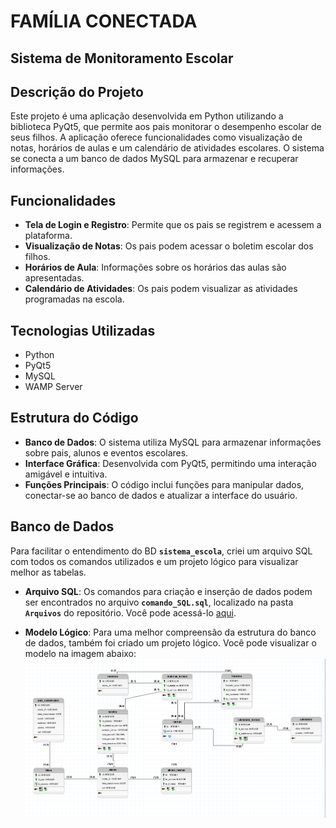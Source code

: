 # FAMÍLIA CONECTADA
## Sistema de Monitoramento Escolar

## Descrição do Projeto

Este projeto é uma aplicação desenvolvida em Python utilizando a biblioteca PyQt5, que permite aos pais monitorar o desempenho escolar de seus filhos. A aplicação oferece funcionalidades como visualização de notas, horários de aulas e um calendário de atividades escolares. O sistema se conecta a um banco de dados MySQL para armazenar e recuperar informações.

## Funcionalidades

- **Tela de Login e Registro**: Permite que os pais se registrem e acessem a plataforma.
- **Visualização de Notas**: Os pais podem acessar o boletim escolar dos filhos.
- **Horários de Aula**: Informações sobre os horários das aulas são apresentadas.
- **Calendário de Atividades**: Os pais podem visualizar as atividades programadas na escola.

## Tecnologias Utilizadas

- Python
- PyQt5
- MySQL
- WAMP Server

## Estrutura do Código

- **Banco de Dados**: O sistema utiliza MySQL para armazenar informações sobre pais, alunos e eventos escolares.
- **Interface Gráfica**: Desenvolvida com PyQt5, permitindo uma interação amigável e intuitiva.
- **Funções Principais**: O código inclui funções para manipular dados, conectar-se ao banco de dados e atualizar a interface do usuário.

## Banco de Dados

Para facilitar o entendimento do BD **`sistema_escola`**, criei um arquivo SQL com todos os comandos utilizados e um projeto lógico para visualizar melhor as tabelas. 
- **Arquivo SQL**: Os comandos para criação e inserção de dados podem ser encontrados no arquivo **`comando_SQL.sql`**, localizado na pasta **`Arquivos`** do repositório. Você pode acessá-lo [aqui](/Arquivos/comando_sql.sql).

- **Modelo Lógico**: Para uma melhor compreensão da estrutura do banco de dados, também foi criado um projeto lógico. Você pode visualizar o modelo na imagem abaixo:
  ![Modelo Lógico](modelo_logico.png) 
 <!-- Altere o caminho se necessário -->
